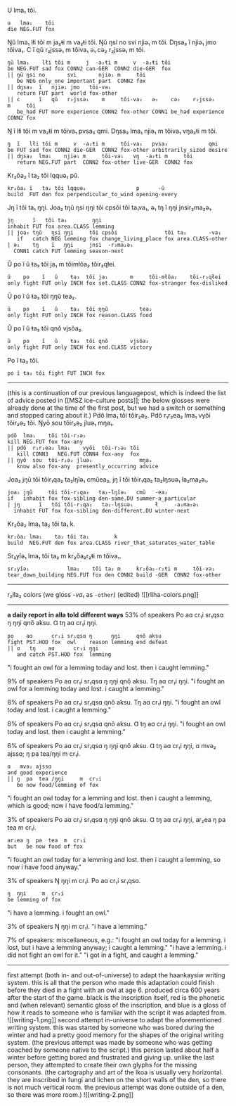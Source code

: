 U lma₁ tŏi.
```
u   lma₁    tŏi
die NEG.FUT fox
```
Ŋŭ lma₁ lłi tŏi m ja₂ŧi m va₂ŧi tŏi. Ŋŭ ŋsi no svi njiə₁ m tŏi. Dŋsa₃ ĭ njiə₁ jmo tŏiva₁. C ĭ qŭ r₂jssə₁ m tŏiva₁ ə₁ cə₂ r₂jssə₁ m tŏi.
```
ŋŭ lma₁    lłi tŏi m     j  -a₂ŧi m     v  -a₂ŧi tŏi
be NEG.FUT sad fox CONN2 can-GER  CONN2 die-GER  fox
|| ŋŭ ŋsi no       svi       njiə₁ m     tŏi
   be NEG only_one important part  CONN2 fox
|| dŋsa₃  ĭ   njiə₁ jmo   tŏi-va₁
   return FUT part  world fox-other
|| c      ĭ   qŭ   r₂jssə₁    m     tŏi-va₁   ə₁    cə₂    r₂jssə₁    m     tŏi
   be_had FUT more experience CONN2 fox-other CONN1 be_had experience CONN2 fox
```
Ŋ ĭ lłi tŏi m va₂ŧi m tŏiva₁ pvsa₃ qmi. Dŋsa₃ lma₁ njiə₁ m tŏiva₁ vŋa₂ŧi m tŏi.
```
ŋ  ĭ   lłi tŏi m     v  -a₂ŧi m     tŏi-va₁   pvsa₃             qmi
be FUT sad fox CONN2 die-GER  CONN2 fox-other arbitrarily_sized desire
|| dŋsa₃  lma₁    njiə₁ m     tŏi-va₁   vŋ  -a₂ŧi m     tŏi
   return NEG.FUT part  CONN2 fox-other live-GER  CONN2 fox
```

Kr₂ŏa₂ ĭ ta₂ tŏi lqquə₁ pŭ.
```
kr₂ŏa₂ ĭ   ta₂ tŏi lqquə₁                p      -ŭ
build  FUT den fox perpendicular_to_wind opening-every
```

Jŋ ĭ tŏi ta₁ ŋŋi. Joa₂ tŋŭ ŋsi ŋŋi tŏi cpsŏi tŏi ta₁va₁, ə₁ tŋ ĭ ŋŋi jnsir₂ma₂ə₁.

```
jŋ      ĭ   tŏi ta₁        ŋŋi
inhabit FUT fox area.CLASS lemming
|| joa₂ tŋŭ   ŋsi ŋŋi     tŏi cpsŏi               tŏi ta₁       -va₁
   if   catch NEG lemming fox change_living_place fox area.CLASS-other
| ə₁    tŋ    ĭ   ŋŋi     jnsi  -r₂ma₂ə₁
  CONN1 catch FUT lemming season-next
```

Ŭ po ĭ ŭ ŧa₃ tŏi ja₁ m tŏimłŏa₂ tŏir₂qłei.

```
ŭ    po    ĭ   ŭ    ŧa₃  tŏi ja₁       m     tŏi-młŏa₂    tŏi-r₂qłei
only fight FUT only INCH fox set.CLASS CONN2 fox-stranger fox-disliked
```

Ŭ po ĭ ŭ ŧa₃ tŏi ŋŋŭ tea₂.

```
ŭ    po    ĭ   ŭ    ŧa₃  tŏi ŋŋŭ          tea₂
only fight FUT only INCH fox reason.CLASS food
```

Ŭ po ĭ ŭ ŧa₃ tŏi qnŏ vjsŏa₂.

```
ŭ    po    ĭ   ŭ    ŧa₃  tŏi qnŏ       vjsŏa₂
only fight FUT only INCH fox end.CLASS victory
```

Po ĭ ŧa₃ tŏi.

```
po ĭ ŧa₃ tŏi fight FUT INCH fox
```

-------
(this is a continuation of our previous languagepost, which is indeed the list of advice posted in [[MSZ ice-culture posts]]; the below glosses were already done at the time of the first post, but we had a switch or something and stopped caring about it.) Pdŏ lma₁ tŏi tŏir₂ə₂. Pdŏ r₁r₂ea₂ lma₁ vyŏi tŏir₂ə₂ tŏi. Ŋyŏ sou tŏir₂ə₂ jluə₁ mŋa₁.

```
pdŏ  lma₁    tŏi tŏi-r₂ə₂
kill NEG.FUT fox fox-any
|| pdŏ  r₁r₂ea₂ lma₁    vyŏi  tŏi-r₂ə₂ tŏi
   kill CONN3   NEG.FUT CONN4 fox-any  fox
|| ŋyŏ  sou  tŏi-r₂ə₂ jluə₁               mŋa₁
   know also fox-any  presently_occurring advice
```

Joa₂ jŋŭ tŏi tŏir₁qa₂ ta₂lŋĭə₁ cmŭea₂, jŋ ĭ tŏi tŏir₁qa₂ ta₂lŋsuə₁ ła₂ma₂ə₁.

```
joa₂ jŋŭ     tŏi tŏi-r₁qa₂   ta₂-lŋĭə₁   cmŭ   -ea₂
if   inhabit fox fox-sibling den-same.DU summer-a_particular
| jŋ      ĭ   tŏi tŏi-r₁qa₂   ta₂-lŋsuə₁       ł     -a₂ma₂ə₁
  inhabit FUT fox fox-sibling den-different.DU winter-next
```

Kr₂ŏa₂ lma₁ ta₂ tŏi ta₁ k.

```
kr₂ŏa₂ lma₁    ta₂ tŏi ta₁        k
build  NEG.FUT den fox area.CLASS river_that_saturates_water_table
```

Sr₂yĭə₁ lma₁ tŏi ta₂ m kr₂ŏa₂r₂ŧi m tŏiva₁.

```
sr₂yĭə₁            lma₁    tŏi ta₂ m     kr₂ŏa₂-r₂ŧi m     tŏi-va₁
tear_down_building NEG.FUT fox den CONN2 build -GER  CONN2 fox-other
```
---------
r₂lła₂ colors (we gloss _-va₁_ as `-other`) (edited)
![[rllha-colors.png]]

------
**a daily report in alła told different ways** 
53% of speakers 
Po aɑ cr₁i sr₁qsɑ ŋ ŋŋi qnŏ aksu. Ɑ tŋ aɑ cr₁i ŋŋi.
```
po    aɑ      cr₁i sr₁qsɑ ŋ      ŋŋi     qnŏ aksu
fight PST.HOD fox  owl    reason lemming end defeat
|| ɑ   tŋ    aɑ      cr₁i ŋŋi
   and catch PST.HOD fox  lemming
```
"i fought an owl for a lemming today and lost. then i caught lemming." 

9% of speakers 
Po aɑ cr₁i sr₁qsɑ ŋ ŋŋi qnŏ aksu. Tŋ aɑ cr₁i ŋŋi. 
"i fought an owl for a lemming today and lost. i caught a lemming."

8% of speakers 
Po aɑ cr₁i sr₁qsɑ qnŏ aksu. Tŋ aɑ cr₁i ŋŋi. 
"i fought an owl today and lost. i caught a lemming." 

8% of speakers 
Po aɑ cr₁i sr₁qsɑ qnŏ aksu. Ɑ tŋ aɑ cr₁i ŋŋi. 
"i fought an owl today and lost. then i caught a lemming." 

6% of speakers 
Po aɑ cr₁i sr₁qsɑ ŋ ŋŋi qnŏ aksu. Ɑ tŋ aɑ cr₁i ŋŋi, ɑ mvə₂ ajssɑ; ŋ pa tea/ŋŋi m cr₁i.
```
ɑ   mvə₂ ajssɑ
and good experience
|| ŋ  pa  tea /ŋŋi     m  cr₁i
   be now food/lemming of fox
```
"i fought an owl today for a lemming and lost. then i caught a lemming, which is good; now i have food/a lemming." 

3% of speakers 
Po aɑ cr₁i sr₁qsɑ ŋ ŋŋi qnŏ aksu. Ɑ tŋ aɑ cr₁i ŋŋi, ar₂ea ŋ pa tea m cr₁i.
```
ar₂ea ŋ  pa  tea  m  cr₁i
but   be now food of fox
```
"i fought an owl today for a lemming and lost. then i caught a lemming, so now i have food anyway." 

3% of speakers 
Ŋ ŋŋi m cr₁i. Po aɑ cr₁i sr₁qsɑ.
```
ŋ  ŋŋi     m  cr₁i
be lemming of fox
```
"i have a lemming. i fought an owl."

3% of speakers
Ŋ ŋŋi m cr₁i.
"i have a lemming."

7% of speakers: miscellaneous, e.g.:
"i fought an owl today for a lemming. i lost, but i have a lemming anyway; i caught a lemming."
"i have a lemming. i did not fight an owl for it."
"i got in a fight, and caught a lemming."

-----
first attempt (both in- and out-of-universe) to adapt the haankaysiw writing system. this is all that the person who made this adaptation could finish before they died in a fight with an owl at age 6. produced circa 600 years after the start of the game. black is the inscription itself, red is the phonetic and (when relevant) semantic gloss of the inscription, and blue is a gloss of how it reads to someone who is familiar with the script it was adapted from.
![[writing-1.png]]
second attempt in-universe to adapt the aforementioned writing system. this was started by someone who was bored during the winter and had a pretty good memory for the shapes of the original writing system. (the previous attempt was made by someone who was getting coached by someone native to the script.) this person lasted about half a winter before getting bored and frustrated and giving up. unlike the last person, they attempted to create their own glyphs for the missing consonants. (the cartography and art of the lkoa is usually very horizontal. they are inscribed in fungi and lichen on the short walls of the den, so there is not much vertical room. the previous attempt was done outside of a den, so there was more room.)
![[writing-2.png]]
